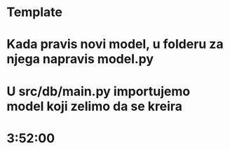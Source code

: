 # Template

# Kada pravis novi model, u folderu za njega napravis model.py
# U src/db/main.py importujemo model koji zelimo da se kreira


# 3:52:00